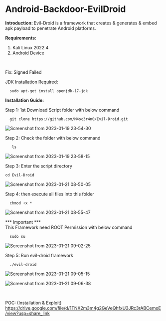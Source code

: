 # Android-Backdoor-EvilDroid

<b> Introduction: </b>
Evil-Droid is a framework that creates &amp; generates &amp; embed apk payload to penetrate Android platforms.



<b>Requirements:</b>
1. Kali Linux 2022.4
2. Android Device
<br>

Fix: Signed Failed 

JDK Installation Required:
<BR>

      sudo apt-get install openjdk-17-jdk

<b>Installation Guide:</b>

Step 1: 1st Download Script folder with below command

      git clone https://github.com/M4sc3r4n0/Evil-Droid.git


![Screenshot from 2023-01-19 23-54-30](https://user-images.githubusercontent.com/120317751/213529336-613ce628-66de-487f-9532-c54bec5ae3d0.png)

      
Step 2: Check the folder with below command

       ls
       
![Screenshot from 2023-01-19 23-58-15](https://user-images.githubusercontent.com/120317751/213529700-886150c9-50b6-4ee3-964f-ed995a8ac4f1.png)


Step 3: Enter the script directory

    cd Evil-Droid

![Screenshot from 2023-01-21 08-50-05](https://user-images.githubusercontent.com/120317751/213841417-8a4d4eac-5e71-49c6-b9c0-b70697be14ec.png)



Step 4: then execute all files into this folder

      chmod +x *
      
![Screenshot from 2023-01-21 08-55-47](https://user-images.githubusercontent.com/120317751/213841560-74d27588-9dfb-4b1d-bb31-c0fcaf7a2c60.png)

      
*** Important ***
<br>
This Framework need ROOT Permission with below command

      sudo su
      
![Screenshot from 2023-01-21 09-02-25](https://user-images.githubusercontent.com/120317751/213841737-9a17719c-9bd7-4a3f-ade7-83b44ecb4984.png)


Step 5: Run evil-droid framework
 
      ./evil-droid
      
 ![Screenshot from 2023-01-21 09-05-15](https://user-images.githubusercontent.com/120317751/213841815-0a984aa1-e4b7-4258-96f5-29c38e8aec70.png)
 
 
 ![Screenshot from 2023-01-21 09-06-38](https://user-images.githubusercontent.com/120317751/213841864-d9475f80-bf0e-429c-89d6-c2d64dba0dc3.png)
 
<br>

POC: (Installation & Exploit)
<br>
https://drive.google.com/file/d/1TNX2m3m4g2GeVeQhfxU3JRc3rABCemoE/view?usp=share_link






